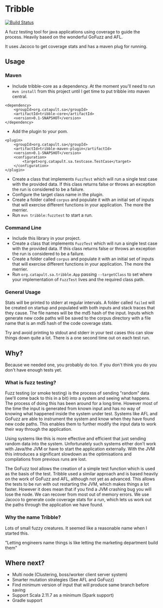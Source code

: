 # Tribble

[![Build Status](https://travis-ci.org/SatelliteApplicationsCatapult/tribble.svg?branch=master)](https://travis-ci.org/SatelliteApplicationsCatapult/tribble)

A fuzz testing tool for java applications using coverage to guide the process. 
Heavily based on the wonderful GoFuzz and AFL.

It uses Jacoco to get coverage stats and has a maven plug for running.

## Usage

### Maven
* Include tribble-core as a dependency. At the moment you'll need to run `mvn install` from this project until I get time
to put tribble into maven central.
```
<dependency>
    <groupId>org.catapult.sa</groupId>
    <artifactId>tribble-core</artifactId>
    <version>0.1-SNAPSHOT</version>
</dependency>
```
* Add the plugin to your pom.
```
<plugin>
    <groupId>org.catapult.sa</groupId>
    <artifactId>tribble-maven-plugin</artifactId>
    <version>0.1-SNAPSHOT</version>
    <configuration>
        <target>org.catapult.sa.testcase.TestCase</target>
    </configuration>
</plugin>
```
* Create a class that implements `FuzzTest` which will run a single test case with the provided data. If this class returns false
or throws an exception the run is considered to be a failure.
* Configure the target class name in the plugin.
* Create a folder called `corpus` and populate it with an initial set of inputs that will exercise different functions in 
your application. The more the merrier.
* Run `mvn tribble:fuzztest` to start a run.

### Command Line
* Include this library in your project.
* Create a class that implements `FuzzTest` which will run a single test case with the provided data. If this class returns false
or throws an exception the run is considered to be a failure.
* Create a folder called `corpus` and populate it with an initial set of inputs that will exercise different functions in 
your application. The more the merrier.
* Run `org.catapult.sa.tribble.App` passing `--targetClass` to set where your implementation of `FuzzTest` lives and the
required class path.

### General Usage
Stats will be printed to stderr at regular intervals. A folder called `failed` will be created on startup and populated 
with both inputs and stack traces that they cause. The file names will be the md5 hash of the input. Inputs which generate
new code paths will be saved to the corpus directory with a file name that is an md5 hash of the code coverage stats.

Try and avoid printing to stdout and stderr in your test cases this can slow things down quite a lot. There is a one second 
time out on each test run. 

## Why?

Because we needed one, you probably do too. If you don't think you do you don't have enough tests yet.

### What is fuzz testing?

Fuzz testing (or smoke testing) is the process of sending "random" data (we'll come back to this in a bit) into a system 
and seeing what happens. The process of doing this has been around for a long time. However most of the time the input is
generated from known input and has no way of knowing what happened inside the system under test. Systems like AFL and 
GoFuzz are able to instrument the system and know when they have found new code paths.  This enables them to further modify 
the input data to work their way through the application.

Using systems like this is more effective and efficient that just sending random data into the system. Unfortunately such
systems either don't work with Java/the JVM or have to start the application externally. With the JVM this introduces a 
significant slowdown as the optimisations and compilations from previous runs are lost. 
 
The GoFuzz tool allows the creation of a simple test function which is used as the basis of the test. Tribble used a 
similar approach and is based heavily on the work of GoFuzz and AFL, although not yet as advanced. This allows the tests 
to be run with out restarting the JVM, which makes things a lot faster. However it does mean that if you find a JVM 
crashing bug you will lose the node. We can recover from most out of memory errors. We use Jacoco to generate code 
coverage stats for a run, which lets us work out the paths through the application we have found.

### Why the name Tribble?

Lots of small fuzzy creatures. It seemed like a reasonable name when I started this.

"Letting engineers name things is like letting the marketing department build them" 

## Where next?

* Multi node (Clustering, boss/worker client server system)
* Smarter mutation strategies (See AFL and GoFuzz)
* Find minimum version of input that will produce same branch before saving
* Support Scala 2.11.7 as a minimum (Spark support)
* Gradle support

